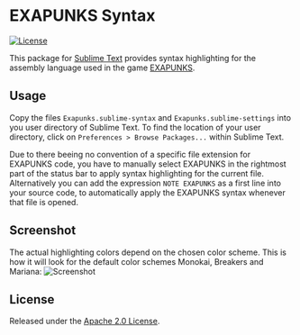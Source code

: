 # EXAPUNKS Syntax
[![License](https://img.shields.io/github/license/jwortmann/exapunks-syntax.svg)](https://github.com/jwortmann/exapunks-syntax/blob/master/LICENSE)

This package for [Sublime Text](https://www.sublimetext.com/) provides syntax highlighting for the assembly language used in the game [EXAPUNKS](http://www.zachtronics.com/exapunks/).

## Usage

Copy the files `Exapunks.sublime-syntax` and `Exapunks.sublime-settings` into you user directory of Sublime Text.
To find the location of your user directory, click on `Preferences > Browse Packages...` within Sublime Text.

Due to there beeing no convention of a specific file extension for EXAPUNKS code, you have to manually select EXAPUNKS
in the rightmost part of the status bar to apply syntax highlighting for the current file.
Alternatively you can add the expression `NOTE EXAPUNKS` as a first line into your source code, to automatically apply
the EXAPUNKS syntax whenever that file is opened.

## Screenshot

The actual highlighting colors depend on the chosen color scheme. This is how it will look for the default color schemes
Monokai, Breakers and Mariana:
![Screenshot](https://github.com/jwortmann/exapunks-syntax/screenshot.png)

## License

Released under the [Apache 2.0 License](https://github.com/jwortmann/brackets-color-scheme/blob/master/LICENSE).